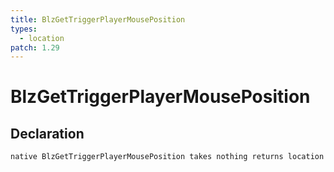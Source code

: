 ```yaml
---
title: BlzGetTriggerPlayerMousePosition
types:
  - location
patch: 1.29
---
```


# BlzGetTriggerPlayerMousePosition

## Declaration

```jass
native BlzGetTriggerPlayerMousePosition takes nothing returns location
```
